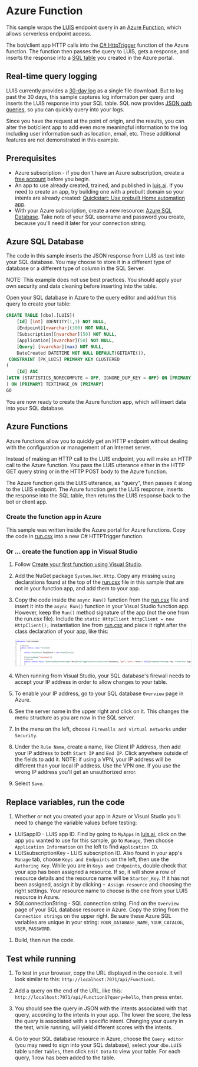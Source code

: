 # Azure Function

This sample wraps the [LUIS](https://docs.microsoft.com/azure/cognitive-services/LUIS/) endpoint query in an [Azure Function](https://azure.microsoft.com/services/functions/), which allows serverless endpoint access.

The bot/client app HTTP calls into the [C# HttpTrigger](https://docs.microsoft.com/en-us/azure/azure-functions/functions-create-first-azure-function) function of the Azure function. The function then passes the query to LUIS, gets a response, and inserts the response into a [SQL table](https://azure.microsoft.com/services/sql-database/) you created in the Azure portal. 

## Real-time query logging
LUIS currently provides a [30-day log](https://westus.dev.cognitive.microsoft.com/docs/services/5890b47c39e2bb17b84a55ff/operations/5890b47c39e2bb052c5b9c36)  as a single file download. But to log past the 30 days, this sample captures log information per query and inserts the LUIS response into your SQL table. SQL now provides [JSON path queries](https://docs.microsoft.com/sql/relational-databases/json/json-path-expressions-sql-server), so you can quickly query into your logs. 

Since you have the request at the point of origin, and the results, you can alter the bot/client app to add even more meaningful information to the log including user information such as location, email, etc. These additional features are not demonstrated in this example.

## Prerequisites
* Azure subscription - if you don't have an Azure subscription, create a [free account](https://azure.microsoft.com/free/?WT.mc_id=A261C142F) before you begin. 
* An app to use already created, trained, and published in [luis.ai](https://www.luis.ai/). If you need to create an app, try building one with a prebuilt domain so your intents are already created: [Quickstart: Use prebuilt Home automation app](https://docs.microsoft.com/en-us/azure/cognitive-services/luis/luis-get-started-create-app).
* With your Azure subscription, create a new resource: [Azure SQL Database](https://azure.microsoft.com/services/sql-database/). Take note of your SQL username and password you create, because you'll need it later for your connection string.

## Azure SQL Database
The code in this sample inserts the JSON response from LUIS as text into your SQL database. You may choose to store it in a different type of database or a different type of column in the SQL Server. 

NOTE: This example does not use best practices. You should apply your own security and data cleaning before inserting into the table. 

Open your SQL database in Azure to the query editor and add/run this query to create your table: 

```SQL
CREATE TABLE [dbo].[LUIS](
	[Id] [int] IDENTITY(1,1) NOT NULL,
	[Endpoint][nvarchar](300) NOT NULL,
	[Subscription][nvarchar](50) NOT NULL,
	[Application][nvarchar](50) NOT NULL,
	[Query] [nvarchar](max) NOT NULL,
	DateCreated DATETIME NOT NULL DEFAULT(GETDATE()),
 CONSTRAINT [PK_LUIS] PRIMARY KEY CLUSTERED 
(
	[Id] ASC
)WITH (STATISTICS_NORECOMPUTE = OFF, IGNORE_DUP_KEY = OFF) ON [PRIMARY]
) ON [PRIMARY] TEXTIMAGE_ON [PRIMARY]
GO
```
You are now ready to create the Azure function app, which will insert data into your SQL database.

## Azure Functions

Azure functions allow you to quickly get an HTTP endpoint without dealing with the configuration or management of an Internet server. 

Instead of making an HTTP call to the LUIS endpoint, you will make an HTTP call to the Azure function. You pass the LUIS utterance either in the HTTP GET query string or in the HTTP POST body to the Azure function.  

The Azure function gets the LUIS utterance, as "query", then passes it along to the LUIS endpoint. The Azure function gets the LUIS response, inserts the response into the SQL table, then returns the LUIS response back to the bot or client app. 

### Create the function app in Azure

This sample was written inside the Azure portal for Azure functions. Copy the code in [run.csx](./run.csx) into a new C# HTTPTrigger function. 

### Or ... create the function app in Visual Studio

1. Follow [Create your first function using Visual Studio](https://docs.microsoft.com/en-us/azure/azure-functions/functions-create-your-first-function-visual-studio).

1. Add the NuGet package `System.Net.Http`. Copy any missing `using` declarations found at the top of the [run.csx](./run.csx) file in this sample that are not in your function app, and add them to your app.

1. Copy the code inside the `async Run()` function from the [run.csx](./run.csx) file and insert it into the `async Run()` function in your Visual Studio function app. However, keep the `Run()` method signature of the app (not the one from the run.csx file). Include the `static HttpClient httpClient = new HttpClient();` instantiation line from [run.csx](./run.csx) and place it right after the class declaration of your app, like this:

    ![Function app code in VS](./function-app-vs.png)
    
1. When running from Visual Studio, your SQL database's firewall needs to accept your IP address in order to allow changes to your table.

1. To enable your IP address, go to your SQL database `Overview` page in Azure.

1. See the server name in the upper right and click on it. This changes the menu structure as you are now in the SQL server.

1. In the menu on the left, choose `Firewalls and virtual networks` under `Security`.

1. Under the `Rule Name`, create a name, like Client IP Address, then add your IP address to both `Start IP` and `End IP`. Click anywhere outside of the fields to add it. NOTE: if using a VPN, your IP address will be different than your local IP address. Use the VPN one. If you use the wrong IP address you'll get an unauthorized error.

1. Select `Save`.

## Replace variables, run the code

1. Whether or not you created your app in Azure or Visual Studio you'll need to change the variable values before testing:

* LUISappID - LUIS app ID. Find by going to `MyApps` in [luis.ai](https://www.luis.ai/), click on the app you wanted to use for this sample, go to `Manage`, then choose `Application Information` on the left to find `Application ID`.
* LUISsubscriptionKey - LUIS subscription ID. Also found in your app's `Manage` tab, choose `Keys and Endpoints` on the left, then use the `Authoring Key`. While you are in `Keys and Endpoints`, double check that your app has been assigned a resource. If so, it will show a row of resource details and the resource name will be `Starter_Key`. If it has not been assigned, assign it by clicking `+ Assign resource` and choosing the right settings. Your resource name to choose is the one from your LUIS resource in Azure.
* SQLconnectionString - SQL connection string. Find on the `Overview` page of your SQL database resource in Azure. Copy the string from the `Connection strings` on the upper right. Be sure these Azure SQL variables are unique in your string: `YOUR_DATABASE_NAME`, `YOUR_CATALOG`, `USER`, `PASSWORD`.

1. Build, then run the code.

## Test while running

1. To test in your browser, copy the URL displayed in the console. It will look similar to this: `http://localhost:7071/api/Function1`. 

1. Add a query on the end of the URL, like this: `http://localhost:7071/api/Function1?query=hello`, then press enter.

1. You should see the query in JSON with the intents associated with that query, according to the intents in your app. The lower the score, the less the query is associated with a specific intent. Changing your query in the test, while running, will yield different scores with the intents.

1. Go to your SQL database resource in Azure, choose the `Query editor` (you may need to sign into your SQL database), select your `dbo.LUIS` table under `Tables`, then click `Edit Data` to view your table. For each query, 1 row has been added to the table.
